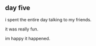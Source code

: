 ## day five

i spent the entire day talking to my friends.

it was really fun.

im happy it happened.
